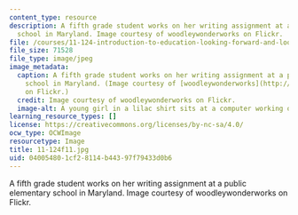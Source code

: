 ```yaml
---
content_type: resource
description: A fifth grade student works on her writing assignment at a public elementary
  school in Maryland. Image courtesy of woodleywonderworks on Flickr.
file: /courses/11-124-introduction-to-education-looking-forward-and-looking-back-on-education-fall-2011/040054801cf28114b44397f79433d0b6_11-124f11.jpg
file_size: 71528
file_type: image/jpeg
image_metadata:
  caption: A fifth grade student works on her writing assignment at a public elementary
    school in Maryland. (Image courtesy of [woodleywonderworks](http://www.flickr.com/photos/wwworks/5073550323/)
    on Flickr.)
  credit: Image courtesy of woodleywonderworks on Flickr.
  image-alt: A young girl in a lilac shirt sits at a computer working on homework.
learning_resource_types: []
license: https://creativecommons.org/licenses/by-nc-sa/4.0/
ocw_type: OCWImage
resourcetype: Image
title: 11-124f11.jpg
uid: 04005480-1cf2-8114-b443-97f79433d0b6
---
```

A fifth grade student works on her writing assignment at a public elementary school in Maryland. Image courtesy of woodleywonderworks on Flickr.
